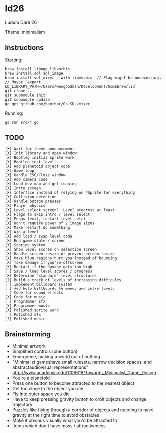ld26
====

Ludum Dare 26

Theme: minimalism

Instructions
------------
Starting:

    brew install libogg libvorbis
    brew install sdl sdl_image
    brew install sdl_mixer --with-libvorbis  // Flag might be unnecessary.
    // Maybe `export LD_LIBRARY_PATH=/Users/wesgoodman/Development/homebrew/lib`
    git clone ...
    git submodule init
    git submodule update
    go get github.com/banthar/Go-SDL/mixer

Running:

    go run src/*.go

TODO
----

    [X] Wait for theme announcement
    [X] Init library and open window
    [X] Bootleg initial sprite work
    [X] Bootleg test level
    [X] Add planetoid object code
    [X] Game loop
    [X] Handle ESC/Close window
    [X] Add camera code
    [X] Load dev map and get running
    [X] Intro screen
    [X] Interface instead of relying on *Sprite for everything
    [X] Collision detection
    [X] Handle button presses
    [X] Player physics
    [X] Level select screen?  Level progress at least
    [X] Flags to skip intro / level select
    [X] Menus (exit, restart level, etc)
    [X] Don't require power of 2 image sizes
    [X] Make restart do something
    [X] Win a level
    [X] Add load / swap level code
    [X] End game state / screen
    [X] Scoring system
    [X] Show level scores on selection screen
    [X] Handle screen resize or prevent screen resize
    [X] Make blue regions hurt you instead of bouncing
    [X] Take damage if you're offscreen
    [X] Restart if the damage gets too high
    [ ] Save / load level scores / progress
    [X] Determine "standard" level structures
    [?] Build a track of levels of increasing difficulty
    [ ] Implement billboard system
    [ ] Add help billboards to menus and intro levels
    [ ] Code for sound effects
    [X] Code for music
    [ ] Programmer sfx
    [X] Programmer music
    [X] Polished sprite work
    [ ] Polished sfx
    [?] Polished music

Brainstorming
-------------
- Minimal artwork
- Simplified controls (one button)
- Emergence, making a world out of nothing
- "Minimalist gameshave small rulesets, narrow decision spaces, and
  abstractaudiovisual representations"
  http://www.academia.edu/1108618/Towards_Minimalist_Game_Design
- You're a planetoid
- Press one button to become attracted to the nearest object
- Get too close to the object you die
- Fly into outer space you die
- Have to keep pressing gravity button to orbit objects and change trajectory
- Puzzles like flying through a corridor of objects and needing to have gravity
  at the right time to avoid obstacles
- Make it obvious visually what you'd be attracted to
- Items which don't have mass / attractiveness
